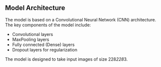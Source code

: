 
## Model Architecture

The model is based on a Convolutional Neural Network (CNN) architecture. The key components of the model include:

- Convolutional layers
- MaxPooling layers
- Fully connected (Dense) layers
- Dropout layers for regularization

The model is designed to take input images of size 228*228*3.

